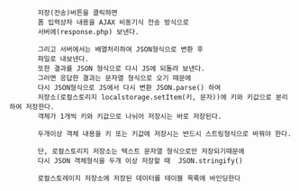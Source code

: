            저장(전송)버튼을 클릭하면  
           폼 입력상자 내용을 AJAX 비동기식 전송 방식으로  
           서버에(response.php) 보낸다.    

           그리고 서버에서는 배열처리하여 JSON형식으로 변환 후  
           파일로 내보낸다.   
           또한 결과를 JSON 형식으로 다시 JS에 되돌려 보낸다.  
           그러면 응답한 결과는 문자열 형식으로 오기 때문에   
           다시 JSON형식으로 JS에서 다시 변환 JSON.parse() 하여  
           저장소(로컬스토리지 localstorage.setItem(키, 문자))에 키와 키값으로 분리하여 저장한다.   
           객체가 1개씩 키와 키값으로 나뉘어 저장시는 바로 저장된다.    

           두개이상 객체 내용을 키 또는 키값에 저장시는 반드시 스트링형식으로 바꿔야 한다.    

           단, 로컬스토리지 저장소는 텍스트 문자열 형식으로만 저장되기때문에  
           다시 JSON 객체형식을 두개 이상 저장할 때  JSON.stringify()  

           로컬스토레이지 저장소에 저장된 데이터를 테이블 목록에 바인딩한다   